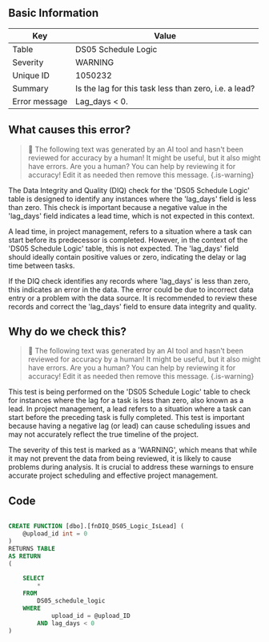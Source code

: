 ## Basic Information
| Key         | Value          |
|-------------|----------------|
| Table       | DS05 Schedule Logic |
| Severity    | WARNING |
| Unique ID   | 1050232   |
| Summary     | Is the lag for this task less than zero, i.e. a lead? |
| Error message | Lag_days < 0. |

## What causes this error?

> :robot: The following text was generated by an AI tool and hasn't been reviewed for accuracy by a human! It might be useful, but it also might have errors. Are you a human? You can help by reviewing it for accuracy! Edit it as needed then remove this message.
{.is-warning}

The Data Integrity and Quality (DIQ) check for the 'DS05 Schedule Logic' table is designed to identify any instances where the 'lag_days' field is less than zero. This check is important because a negative value in the 'lag_days' field indicates a lead time, which is not expected in this context.

A lead time, in project management, refers to a situation where a task can start before its predecessor is completed. However, in the context of the 'DS05 Schedule Logic' table, this is not expected. The 'lag_days' field should ideally contain positive values or zero, indicating the delay or lag time between tasks.

If the DIQ check identifies any records where 'lag_days' is less than zero, this indicates an error in the data. The error could be due to incorrect data entry or a problem with the data source. It is recommended to review these records and correct the 'lag_days' field to ensure data integrity and quality.
## Why do we check this?

> :robot: The following text was generated by an AI tool and hasn't been reviewed for accuracy by a human! It might be useful, but it also might have errors. Are you a human? You can help by reviewing it for accuracy! Edit it as needed then remove this message.
{.is-warning}

This test is being performed on the 'DS05 Schedule Logic' table to check for instances where the lag for a task is less than zero, also known as a lead. In project management, a lead refers to a situation where a task can start before the preceding task is fully completed. This test is important because having a negative lag (or lead) can cause scheduling issues and may not accurately reflect the true timeline of the project. 

The severity of this test is marked as a 'WARNING', which means that while it may not prevent the data from being reviewed, it is likely to cause problems during analysis. It is crucial to address these warnings to ensure accurate project scheduling and effective project management.
## Code

```sql

CREATE FUNCTION [dbo].[fnDIQ_DS05_Logic_IsLead] (
	@upload_id int = 0
)
RETURNS TABLE
AS RETURN
(
	
	SELECT
		*
	FROM
		DS05_schedule_logic
	WHERE
			upload_id = @upload_ID
		AND lag_days < 0
)
```
